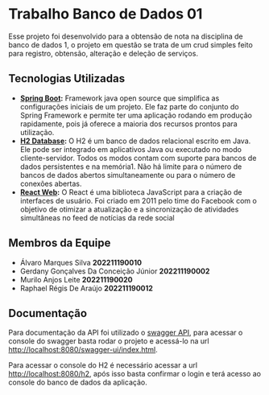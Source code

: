 # Trabalho Banco de Dados 01
Esse projeto foi desenvolvido para a obtensão de nota na disciplina de banco de dados 1, o projeto em questão se trata de um crud simples feito para registro, obtensão, alteração e deleção de serviços.
## Tecnologias Utilizadas 
- **[Spring Boot](https://spring.io/):** Framework java open source que simplifica as configurações iniciais de um projeto. Ele faz parte do conjunto do Spring Framework e permite ter uma aplicação rodando em produção rapidamente, pois já oferece a maioria dos recursos prontos para utilização.
- **[H2 Database](http://h2database.com):** O H2 é um banco de dados relacional escrito em Java. Ele pode ser integrado em aplicativos Java ou executado no modo cliente-servidor. Todos os modos contam com suporte para bancos de dados persistentes e na memória1. Não há limite para o número de bancos de dados abertos simultaneamente ou para o número de conexões abertas.
- **[React Web](https://react.dev):** O React é uma biblioteca JavaScript para a criação de interfaces de usuário. Foi criado em 2011 pelo time do Facebook com o objetivo de otimizar a atualização e a sincronização de atividades simultâneas no feed de notícias da rede social
## Membros da Equipe
- Álvaro Marques Silva **202211190010**
- Gerdany Gonçalves Da Conceição Júnior **202211190002**
- Murilo Anjos Leite **202211190020**
- Raphael Régis De Araújo **202211190012**
## Documentação
Para documentação da API foi utilizado o [swagger API](https://swagger.io), para acessar o console do swagger basta rodar o projeto e acessá-lo na url <http://localhost:8080/swagger-ui/index.html>.

Para acessar o console do H2 é necessário acessar a url <http://localhost:8080/h2>, após isso basta confirmar o login e terá acesso ao console do banco de dados da aplicação.
